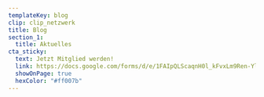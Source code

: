 ```yaml
---
templateKey: blog
clip: clip_netzwerk
title: Blog
section_1:
  title: Aktuelles
cta_sticky:
  text: Jetzt Mitglied werden!
  link: https://docs.google.com/forms/d/e/1FAIpQLScaqnH0l_kFvxLm9Ren-YlvyocbpNm4w46565noI9xQPkLodQ/viewform
  showOnPage: true
  hexColor: "#ff007b"
---
```

